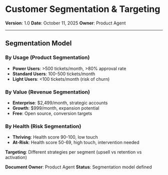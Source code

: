 # Customer Segmentation & Targeting

**Version**: 1.0
**Date**: October 11, 2025
**Owner**: Product Agent

---

## Segmentation Model

### By Usage (Product Segmentation)
- **Power Users**: >500 tickets/month, >80% approval rate
- **Standard Users**: 100-500 tickets/month
- **Light Users**: <100 tickets/month (risk of churn)

### By Value (Revenue Segmentation)
- **Enterprise**: $2,499/month, strategic accounts
- **Growth**: $999/month, expansion potential
- **Free**: Open source, conversion targets

### By Health (Risk Segmentation)
- **Thriving**: Health score 90-100, low touch
- **At-Risk**: Health score 50-69, high touch, intervention needed

**Targeting**: Different strategies per segment (upsell vs retention vs activation)

**Document Owner**: Product Agent
**Status**: Segmentation model defined

